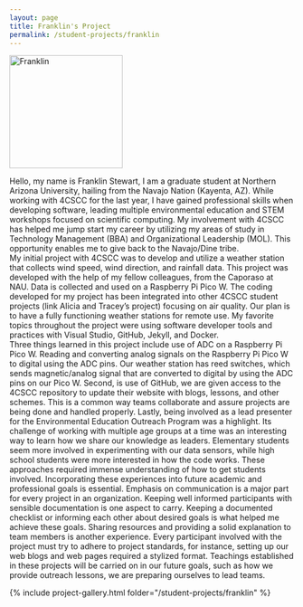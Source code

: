 ```yaml
---
layout: page
title: Franklin's Project
permalink: /student-projects/franklin
---
```


<img src="/assets/team/franklin.jpg" alt="Franklin" style="width:200px;"/>

Hello, my name is Franklin Stewart, I am a graduate student at Northern Arizona University, hailing from the Navajo Nation (Kayenta, AZ).  While working with 4CSCC for the last year, I have gained professional skills when developing software, leading multiple environmental education and STEM workshops focused on scientific computing. My involvement with 4CSCC has helped me jump start my career by utilizing my areas of study in Technology Management (BBA) and Organizational Leadership (MOL).  This opportunity enables me to give back to the Navajo/Dine tribe.  
My initial project with 4CSCC was to develop and utilize a weather station that collects wind speed, wind direction, and rainfall data.  This project was developed with the help of my fellow colleagues, from the Caporaso at NAU.  Data is collected and used on a Raspberry Pi Pico W.  The coding developed for my project has been integrated into other 4CSCC student projects (link Alicia and Tracey’s project) focusing on air quality.  Our plan is to have a fully functioning weather stations for remote use.  My favorite topics throughout the project were using software developer tools and practices with Visual Studio, GitHub, Jekyll, and Docker.  
Three things learned in this project include use of ADC on a Raspberry Pi Pico W. Reading and converting analog signals on the Raspberry Pi Pico W to digital using the ADC pins.  Our weather station has reed switches, which sends magnetic/analog signal that are converted to digital by using the ADC pins on our Pico W.  Second, is use of GitHub, we are given access to the 4CSCC repository to update their website with blogs, lessons, and other schemes.   This is a common way teams collaborate and assure projects are being done and handled properly.  Lastly, being involved as a lead presenter for the Environmental Education Outreach Program was a highlight.  Its challenge of working with multiple age groups at a time was an interesting way to learn how we share our knowledge as leaders.  Elementary students seem more involved in experimenting with our data sensors, while high school students were more interested in how the code works.  These approaches required immense understanding of how to get students involved. 
Incorporating these experiences into future academic and professional goals is essential.  Emphasis on communication is a major part for every project in an organization.  Keeping well informed participants with sensible documentation is one aspect to carry.  Keeping a documented checklist or informing each other about desired goals is what helped me achieve these goals.  Sharing resources and providing a solid explanation to team members is another experience.  Every participant involved with the project must try to adhere to project standards, for instance, setting up our web blogs and web pages required a stylized format.  Teachings established in these projects will be carried on in our future goals, such as how we provide outreach lessons, we are preparing ourselves to lead teams.

{% include project-gallery.html folder="/student-projects/franklin" %}